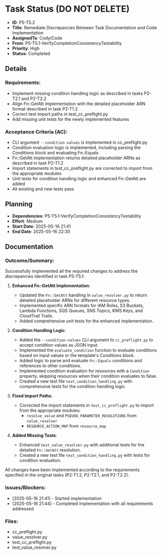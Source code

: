 # Task Status (DO NOT DELETE)
- **ID**: P5-T5.2
- **Title**: Remediate Discrepancies Between Task Documentation and Code Implementation
- **AssignedTo**: Cody/Code
- **From**: P5-T5.1-VerifyCompletionConsistencyTestability
- **Priority**: High
- **Status**: Completed

## Details
### Requirements:
- Implement missing condition handling logic as described in tasks P2-T2.1 and P2-T2.2
- Align Fn::GetAtt implementation with the detailed placeholder ARN format described in task P2-T1.2
- Correct test import paths in test_cc_preflight.py
- Add missing unit tests for the newly implemented features

### Acceptance Criteria (AC):
- CLI argument `--condition-values` is implemented in cc_preflight.py
- Condition evaluation logic is implemented, including parsing the Conditions block and evaluating Fn::Equals
- Fn::GetAtt implementation returns detailed placeholder ARNs as described in task P2-T1.2
- Import statements in test_cc_preflight.py are corrected to import from the appropriate modules
- Unit tests for condition handling logic and enhanced Fn::GetAtt are added
- All existing and new tests pass

## Planning
- **Dependencies**: P5-T5.1-VerifyCompletionConsistencyTestability
- **Effort**: Medium
- **Start Date**: 2025-05-16 21:41
- **End Date**: 2025-05-16 22:30

## Documentation
### Outcome/Summary:
Successfully implemented all the required changes to address the discrepancies identified in task P5-T5.1:

1. **Enhanced Fn::GetAtt Implementation**:
   - Updated the `Fn::GetAtt` handling in `value_resolver.py` to return detailed placeholder ARNs for different resource types.
   - Implemented specific ARN formats for IAM Roles, S3 Buckets, Lambda Functions, SQS Queues, SNS Topics, KMS Keys, and CloudTrail Trails.
   - Added comprehensive unit tests for the enhanced implementation.

2. **Condition Handling Logic**:
   - Added the `--condition-values` CLI argument to `cc_preflight.py` to accept condition values as JSON input.
   - Implemented the `evaluate_condition` function to evaluate conditions based on input values or the template's Conditions block.
   - Added logic to parse and evaluate `Fn::Equals` conditions and references to other conditions.
   - Implemented condition evaluation for resources with a `Condition` property, skipping resources when their condition evaluates to false.
   - Created a new test file `test_condition_handling.py` with comprehensive tests for the condition handling logic.

3. **Fixed Import Paths**:
   - Corrected the import statements in `test_cc_preflight.py` to import from the appropriate modules:
     - `resolve_value` and `PSEUDO_PARAMETER_RESOLUTIONS` from `value_resolver`
     - `RESOURCE_ACTION_MAP` from `resource_map`

4. **Added Missing Tests**:
   - Enhanced `test_value_resolver.py` with additional tests for the detailed `Fn::GetAtt` resolution.
   - Created a new test file `test_condition_handling.py` with tests for condition evaluation.

All changes have been implemented according to the requirements specified in the original tasks (P2-T1.2, P2-T2.1, and P2-T2.2).

### Issues/Blockers:
- [2025-05-16 21:41] - Started implementation
- [2025-05-16 21:44] - Completed implementation with all requirements addressed

### Files:
- cc_preflight.py
- value_resolver.py
- test_cc_preflight.py
- test_value_resolver.py